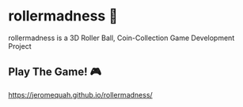# rollermadness &#128302;
rollermadness is a 3D Roller Ball, Coin-Collection Game Development Project 

## Play The Game! &#127918;

https://jeromequah.github.io/rollermadness/
